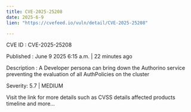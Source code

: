 ```yaml
---
title: CVE-2025-25208
date: 2025-6-9
lien: "https://cvefeed.io/vuln/detail/CVE-2025-25208"

---
```


CVE ID : CVE-2025-25208

Published :  June 9
2025
6:15 a.m. | 22 minutes ago

Description : A Developer persona can bring down the Authorino service
preventing the evaluation of all AuthPolicies on the cluster

Severity: 5.7 | MEDIUM

Visit the link for more details
such as CVSS details
affected products
timeline
and more...
